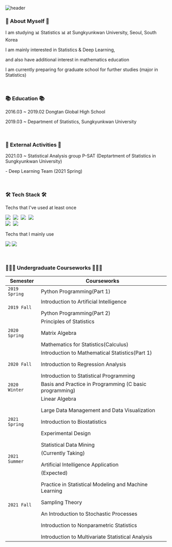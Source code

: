 ![header](https://capsule-render.vercel.app/api?type=waving&color=auto&height=300&section=header&text=Hyungyeong&nbsp;Hong's&nbsp;Github&fontSize=50&fontAlign=50)

<h3 align="left">👀  About Myself 👀 </h3>
<p align="left"> I am studying 📊  Statistics 📊 at Sungkyunkwan University, Seoul, South Korea </p>
<p align="left"> I am mainly interested in Statistics & Deep Learning, </p>
<p align="left"> and also have additional interest in mathematics education </p>
<p align="left"> I am currently preparing for graduate school for further studies (major in Statistics) </p>

<br>

<h3 align="left">📚  Education 📚 </h3>
<p align="left"> 2016.03 ~ 2019.02 Dongtan Global High School </p>
<p align="left"> 2019.03 ~ Department of Statistics, Sungkyunkwan University </p>

<br>

<h3 align="left">📎  External Activities 📎 </h3>
<p align="left"> 2021.03 ~ Statistical Analysis group P-SAT (Deptartment of Statistics in Sungkyunkwan University) </p>
<p align="left"> - Deep Learning Team (2021 Spring) </p>

<br>

<h3 align="left">🛠  Tech Stack 🛠</h3>

<p align="left"> Techs that I've used at least once </p>

<p align="left">
  <img src="https://img.shields.io/badge/R-276DC3?style=flat-square&logo=R&logoColor=white"/></a>&nbsp
  <img src="https://img.shields.io/badge/Python-3766AB?style=flat-square&logo=Python&logoColor=white"/></a>&nbsp
  <img src="https://img.shields.io/badge/C++-00599C?style=flat-square&logo=C++&logoColor=white"/></a>&nbsp
  <img src="https://img.shields.io/badge/C-A8B9CC?style=flat-square&logo=C&logoColor=white"/></a>&nbsp
  <br>
  <img src="https://img.shields.io/badge/Keras-D00000?style=flat-square&logo=Keras&logoColor=white"/></a>&nbsp
  <img src=https://img.shields.io/badge/TensorFlow-FF6F00?style=flat-square&logo=TensorFlow&logoColor=white>
</p>

<p align="left"> Techs that I mainly use </p>
<p align="left">
  <img src="https://img.shields.io/badge/R-276DC3?style=flat-square&logo=R&logoColor=white"/></a>
  <img src="https://img.shields.io/badge/Python-3766AB?style=flat-square&logo=Python&logoColor=white"/></a>
</p>

<br>

<h3 align="left">🙋🏻‍♀️ Undergraduate Courseworks 🙋🏻‍♀️</h3>

| Semester          | Courseworks                                                                                                                                           |
|-------------------|-------------------------------------------------------------------------------------------------------------------------------------------------------|
| ```2019 Spring``` | Python Programming(Part 1)                                                                                                                            |
| ```2019 Fall```   | Introduction to Artificial Intelligence </p>Python Programming(Part 2)                                                                                |
| ```2020 Spring``` | Principles of Statistics </p>Matrix Algebra </p>Mathematics for Statistics(Calculus)                                                                  |
| ```2020 Fall```   | Introduction to Mathematical Statistics(Part 1) </p>Introduction to Regression Analysis </p>Introduction to Statistical Programming                   |
| ```2020 Winter``` | Basis and Practice in Programming (C basic programming)                                                                                               |
| ```2021 Spring``` | Linear Algebra </p>Large Data Management and Data Visualization </p>Introduction to Biostatistics </p>Experimental Design </p>Statistical Data Mining |
| ```2021 Summer``` | (Currently Taking) </p>Artificial Intelligence Application |
| ```2021 Fall```   | (Expected) </p>Practice in Statistical Modeling and Machine Learning </p>Sampling Theory </p>An Introduction to Stochastic Processes </p>Introduction to Nonparametric Statistics </p>Introduction to Multivariate Statistical Analysis |
